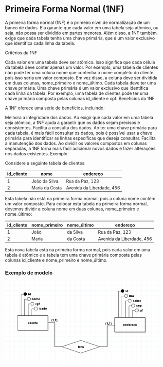 
# Primeira Forma Normal (1NF)

A primeira forma normal (1NF) é o primeiro nível de normalização de um banco de dados. Ela garante que cada valor em uma tabela seja atômico, ou seja, não possa ser dividido em partes menores. Além disso, a 1NF também exige que cada tabela tenha uma chave primária, que é um valor exclusivo que identifica cada linha da tabela.

Critérios da 1NF

Cada valor em uma tabela deve ser atômico. Isso significa que cada célula da tabela deve conter apenas um valor. Por exemplo, uma tabela de clientes não pode ter uma coluna nome que contenha o nome completo do cliente, pois isso seria um valor composto. Em vez disso, a coluna deve ser dividida em duas colunas, nome_primeiro e nome_último.
Cada tabela deve ter uma chave primária. Uma chave primária é um valor exclusivo que identifica cada linha da tabela. Por exemplo, uma tabela de clientes pode ter uma chave primária composta pelas colunas id_cliente e cpf.
Benefícios da 1NF

A 1NF oferece uma série de benefícios, incluindo:

Melhora a integridade dos dados. Ao exigir que cada valor em uma tabela seja atômico, a 1NF ajuda a garantir que os dados sejam precisos e consistentes.
Facilita a consulta dos dados. Ao ter uma chave primária para cada tabela, é mais fácil consultar os dados, pois é possível usar a chave primária para identificar as linhas específicas que deseja consultar.
Facilita a manutenção dos dados. Ao dividir os valores compostos em colunas separadas, a 1NF torna mais fácil adicionar novos dados e fazer alterações nos dados existentes.
Exemplo

Considere a seguinte tabela de clientes:

| id_cliente | nome | endereço |
|---|---|---|
| 1 | João da Silva | Rua da Paz, 123 |
| 2 | Maria da Costa | Avenida da Liberdade, 456 |
Esta tabela não está na primeira forma normal, pois a coluna nome contém um valor composto. Para colocar esta tabela na primeira forma normal, devemos dividir a coluna nome em duas colunas, nome_primeiro e nome_último:


| id_cliente | nome_primeiro | nome_último | endereço |
|---|---|---|---|
| 1 | João | da Silva | Rua da Paz, 123 |
| 2 | Maria | da Costa | Avenida da Liberdade, 456 |
Esta nova tabela está na primeira forma normal, pois cada valor em uma tabela é atômico e a tabela tem uma chave primária composta pelas colunas id_cliente e nome_primeiro e nome_último.


### Exemplo de modelo
<img src="../../../../images/1NF.png">